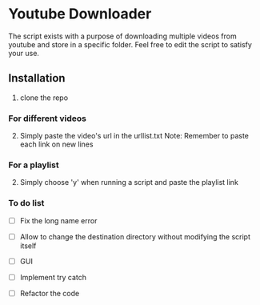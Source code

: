 # Youtube Downloader 

The script exists with a purpose of downloading multiple videos from youtube and store in a specific folder. Feel free to edit the script to satisfy your use.

## Installation
1. clone the repo
### For different videos
2. Simply paste the video's url in the urllist.txt 
Note: Remember to paste each link on new lines
### For a playlist
2. Simply choose 'y' when running a script and paste the playlist link

### To do list
- [ ] Fix the long name error
- [ ] Allow to change the destination directory without modifying the script itself 
- [ ] GUI
- [ ] Implement try catch 
- [ ] Refactor the code

